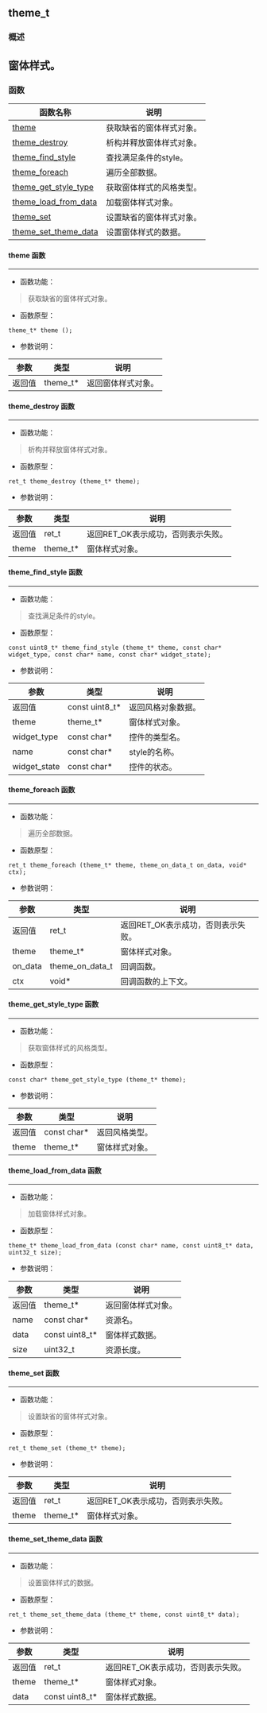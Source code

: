 ## theme\_t
### 概述
窗体样式。
----------------------------------
### 函数
<p id="theme_t_methods">

| 函数名称 | 说明 | 
| -------- | ------------ | 
| <a href="#theme_t_theme">theme</a> | 获取缺省的窗体样式对象。 |
| <a href="#theme_t_theme_destroy">theme\_destroy</a> | 析构并释放窗体样式对象。 |
| <a href="#theme_t_theme_find_style">theme\_find\_style</a> | 查找满足条件的style。 |
| <a href="#theme_t_theme_foreach">theme\_foreach</a> | 遍历全部数据。 |
| <a href="#theme_t_theme_get_style_type">theme\_get\_style\_type</a> | 获取窗体样式的风格类型。 |
| <a href="#theme_t_theme_load_from_data">theme\_load\_from\_data</a> | 加载窗体样式对象。 |
| <a href="#theme_t_theme_set">theme\_set</a> | 设置缺省的窗体样式对象。 |
| <a href="#theme_t_theme_set_theme_data">theme\_set\_theme\_data</a> | 设置窗体样式的数据。 |
#### theme 函数
-----------------------

* 函数功能：

> <p id="theme_t_theme">获取缺省的窗体样式对象。

* 函数原型：

```
theme_t* theme ();
```

* 参数说明：

| 参数 | 类型 | 说明 |
| -------- | ----- | --------- |
| 返回值 | theme\_t* | 返回窗体样式对象。 |
#### theme\_destroy 函数
-----------------------

* 函数功能：

> <p id="theme_t_theme_destroy">析构并释放窗体样式对象。

* 函数原型：

```
ret_t theme_destroy (theme_t* theme);
```

* 参数说明：

| 参数 | 类型 | 说明 |
| -------- | ----- | --------- |
| 返回值 | ret\_t | 返回RET\_OK表示成功，否则表示失败。 |
| theme | theme\_t* | 窗体样式对象。 |
#### theme\_find\_style 函数
-----------------------

* 函数功能：

> <p id="theme_t_theme_find_style">查找满足条件的style。

* 函数原型：

```
const uint8_t* theme_find_style (theme_t* theme, const char* widget_type, const char* name, const char* widget_state);
```

* 参数说明：

| 参数 | 类型 | 说明 |
| -------- | ----- | --------- |
| 返回值 | const uint8\_t* | 返回风格对象数据。 |
| theme | theme\_t* | 窗体样式对象。 |
| widget\_type | const char* | 控件的类型名。 |
| name | const char* | style的名称。 |
| widget\_state | const char* | 控件的状态。 |
#### theme\_foreach 函数
-----------------------

* 函数功能：

> <p id="theme_t_theme_foreach">遍历全部数据。

* 函数原型：

```
ret_t theme_foreach (theme_t* theme, theme_on_data_t on_data, void* ctx);
```

* 参数说明：

| 参数 | 类型 | 说明 |
| -------- | ----- | --------- |
| 返回值 | ret\_t | 返回RET\_OK表示成功，否则表示失败。 |
| theme | theme\_t* | 窗体样式对象。 |
| on\_data | theme\_on\_data\_t | 回调函数。 |
| ctx | void* | 回调函数的上下文。 |
#### theme\_get\_style\_type 函数
-----------------------

* 函数功能：

> <p id="theme_t_theme_get_style_type">获取窗体样式的风格类型。

* 函数原型：

```
const char* theme_get_style_type (theme_t* theme);
```

* 参数说明：

| 参数 | 类型 | 说明 |
| -------- | ----- | --------- |
| 返回值 | const char* | 返回风格类型。 |
| theme | theme\_t* | 窗体样式对象。 |
#### theme\_load\_from\_data 函数
-----------------------

* 函数功能：

> <p id="theme_t_theme_load_from_data">加载窗体样式对象。

* 函数原型：

```
theme_t* theme_load_from_data (const char* name, const uint8_t* data, uint32_t size);
```

* 参数说明：

| 参数 | 类型 | 说明 |
| -------- | ----- | --------- |
| 返回值 | theme\_t* | 返回窗体样式对象。 |
| name | const char* | 资源名。 |
| data | const uint8\_t* | 窗体样式数据。 |
| size | uint32\_t | 资源长度。 |
#### theme\_set 函数
-----------------------

* 函数功能：

> <p id="theme_t_theme_set">设置缺省的窗体样式对象。

* 函数原型：

```
ret_t theme_set (theme_t* theme);
```

* 参数说明：

| 参数 | 类型 | 说明 |
| -------- | ----- | --------- |
| 返回值 | ret\_t | 返回RET\_OK表示成功，否则表示失败。 |
| theme | theme\_t* | 窗体样式对象。 |
#### theme\_set\_theme\_data 函数
-----------------------

* 函数功能：

> <p id="theme_t_theme_set_theme_data">设置窗体样式的数据。

* 函数原型：

```
ret_t theme_set_theme_data (theme_t* theme, const uint8_t* data);
```

* 参数说明：

| 参数 | 类型 | 说明 |
| -------- | ----- | --------- |
| 返回值 | ret\_t | 返回RET\_OK表示成功，否则表示失败。 |
| theme | theme\_t* | 窗体样式对象。 |
| data | const uint8\_t* | 窗体样式数据。 |
